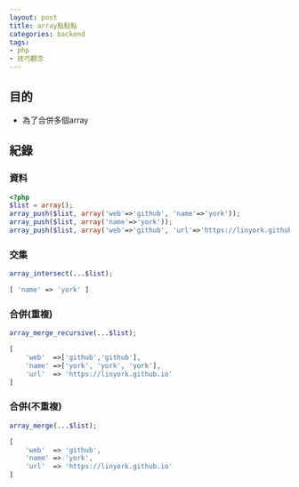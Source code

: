 ```yaml
---
layout: post
title: array點點點
categories: backend
tags:
- php
- 技巧觀念
---
```

## 目的 ##

 - 為了合併多個array
 <!-- more -->
 
## 紀錄 ##

### 資料 ###

```php
<?php
$list = array();
array_push($list, array('web'=>'github', 'name'=>'york'));
array_push($list, array('name'=>'york'));
array_push($list, array('web'=>'github', 'url'=>'https://linyork.github.io', 'name'=>'york'));
```

### 交集 ###

```php
array_intersect(...$list);
```
```php
[ 'name' => 'york' ]
```

### 合併(重複) ###

```php
array_merge_recursive(...$list);
```
```php
[
    'web'  =>['github','github'],
    'name' =>['york', 'york', 'york'],
    'url'  => 'https://linyork.github.io'
]
```

### 合併(不重複) ###

```php
array_merge(...$list);
```
```php
[
    'web'  => 'github',
    'name' => 'york',
    'url'  => 'https://linyork.github.io'
]
```
